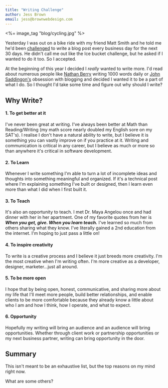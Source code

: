```yaml
---
title: "Writing Challenge"
author: Jess Brown
email: jess@brownwebdesign.com
---
```


<%= image_tag "blog/cycling.jpg" %>

Yesterday I was out on a bike ride with my friend Matt Smith and he
told me he'd been [challenged][2] to write a blog post every business day for
the next 30 days. He didn't call me out like the Ice bucket challenge,
but he asked if I wanted to do it too. So I accepted. 

At the beginning of this year I decided I *really* wanted to write more.
I'd read about numerous people like [Nathan Berry][3] writing 1000 words
daily or [John Saddingon's][4] obsession with blogging and decided I wanted
it to be a part of what I do. So I thought I'd take some time and figure
out why should I write?

## Why Write?

#### 1. To get better at it

I've never been great at writing. I've always been better at Math than
Reading/Writing (my math score nearly doubled my English sore on my
SAT's). I realise I don't have a natural ability to write, but I believe
it is something you can vastly improve on if you practice at it. Writing
and communication is critical in any career, but I believe as much or more
so than anywhere it's critical in software development.

#### 2. To Learn

Whenever I write something I'm able to turn a lot of incomplete ideas
and thoughts into something meaningful and organized. If it's a
technical post where I'm explaining something I've built or designed,
then I learn even more than what I did when I first built it. 

#### 3. To Teach

It's also an opportunity to teach. I met Dr. Maya Angelou once and had
dinner with her in her apartment. One of my favorite quotes from her is
***When you get, give. When you learn teach.*** I've learned so much
from others sharing what they know. I've literally gained a 2nd education
from the internet. I'm hoping to just pass a little on!

#### 4. To inspire creativity

To write is a creative process and I believe it just breeds more
creativity. I'm the most creative when I'm writing often. I'm more
creative as a developer, designer, marketer...just all around. 

#### 5. To be more open

I hope that by being open, honest, communicative, and sharing more about
my life that I'll meet more people, build better relationships, and
enable clients to be more comfortable because they already know a
little about who I am and how I think, how I operate, and what to
expect. 

#### 6. Opportunity

Hopefully my writing will bring an audience and an audience will bring
opportunities. Whether through client work or partnership opportunities
or my next business partner, writing can bring opportunity in the door.

## Summary

This isn't meant to be an exhaustive list, but the top reasons on my
mind right now.

What are some others?


[2]:http://mattdsmith.com/30-day-blog-challenge/
[3]:http://nathanbarry.com/365/
[4]:http://john.do/indirection/
